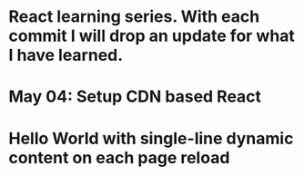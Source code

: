 # React learning series. With each commit I will drop an update for what I have learned.

# May 04: Setup CDN based React 
#         Hello World with single-line dynamic content on each page reload